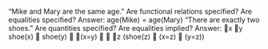 “Mike and Mary are the same age.”
Are functional relations specified?
Are equalities specified?
Answer: age(Mike) = age(Mary)
“There are exactly two shoes.”
Are quantities specified?
Are equalities implied?
Answer: x y shoe(x)  shoe(y)  (x=y)  			z (shoe(z)  (x=z)  (y=z))